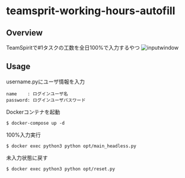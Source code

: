# teamsprit-working-hours-autofill
## Overview
TeamSpiritで#1タスクの工数を全日100%で入力するやつ
![inputwindow](https://user-images.githubusercontent.com/14288406/207502045-c5d6e2e1-99c7-42be-bda1-cd350a8fb949.png)

## Usage
username.pyにユーザ情報を入力
```
name    : ログインユーザ名
password: ログインユーザパスワード
```

Dockerコンテナを起動

`$ docker-compose up -d`

100%入力実行

`$ docker exec python3 python opt/main_headless.py`

未入力状態に戻す

`$ docker exec python3 python opt/reset.py`
